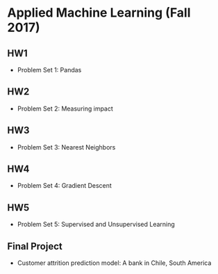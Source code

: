 # Applied Machine Learning (Fall 2017)
## HW1
 - Problem Set 1: Pandas
 
## HW2
 - Problem Set 2: Measuring impact
 
## HW3
 - Problem Set 3: Nearest Neighbors
 
## HW4
 - Problem Set 4: Gradient Descent
 
## HW5
 - Problem Set 5: Supervised and Unsupervised Learning
 
## Final Project
- Customer attrition prediction model: A bank in Chile, South America